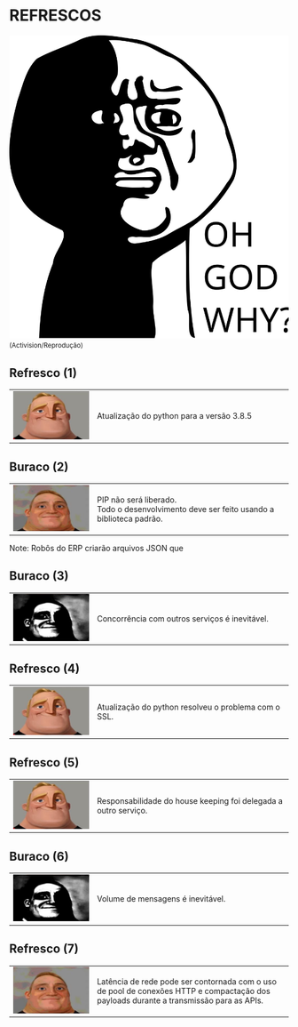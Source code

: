 # REFRESCOS

<img src="images/oh-god-why.svg" height="50%"/><br/>
<small>(Activision/Reprodução)</small>


## Refresco (1)

<table>
<tr><td width="30%"><img src="images/mri-0.png" /></td>
<td>Atualização do python para a versão 3.8.5</td></tr></table>


## Buraco (2)

<table>
<tr><td width="30%"><img src="images/mri-1.png" /></td>
<td>PIP não será liberado.<br/>
Todo o desenvolvimento deve ser feito usando a biblioteca padrão.</td>
</td></tr></table>

Note: Robôs do ERP criarão arquivos JSON que


## Buraco (3)

<table>
<tr><td width="30%"><img src="images/mri-2.png" /></td>
<td>Concorrência com outros serviços é inevitável.</td></tr></table>


## Refresco (4)

<table>
<tr><td width="30%"><img src="images/mri-0.png" /></td>
<td>Atualização do python resolveu o problema com o SSL.</td></tr></table>


## Refresco (5)

<table>
<tr><td width="30%"><img src="images/mri-0.png" /></td>
<td>Responsabilidade do house keeping foi delegada a outro serviço.</td></tr></table>


## Buraco (6)

<table>
<tr><td width="30%"><img src="images/mri-2.png" /></td>
<td>Volume de mensagens é inevitável.</td></tr></table>


## Refresco (7)

<table>
<tr><td width="30%"><img src="images/mri-1.png" /></td>
<td>Latência de rede pode ser contornada com o uso de pool de conexões HTTP e compactação dos payloads durante a transmissão para as APIs.</td></tr></table>